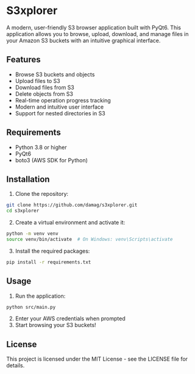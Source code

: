 # S3xplorer

A modern, user-friendly S3 browser application built with PyQt6. This application allows you to browse, upload, download, and manage files in your Amazon S3 buckets with an intuitive graphical interface.

## Features

- Browse S3 buckets and objects
- Upload files to S3
- Download files from S3
- Delete objects from S3
- Real-time operation progress tracking
- Modern and intuitive user interface
- Support for nested directories in S3

## Requirements

- Python 3.8 or higher
- PyQt6
- boto3 (AWS SDK for Python)

## Installation

1. Clone the repository:
```bash
git clone https://github.com/damag/s3xplorer.git
cd s3xplorer
```

2. Create a virtual environment and activate it:
```bash
python -m venv venv
source venv/bin/activate  # On Windows: venv\Scripts\activate
```

3. Install the required packages:
```bash
pip install -r requirements.txt
```

## Usage

1. Run the application:
```bash
python src/main.py
```

2. Enter your AWS credentials when prompted
3. Start browsing your S3 buckets!

## License

This project is licensed under the MIT License - see the LICENSE file for details.
